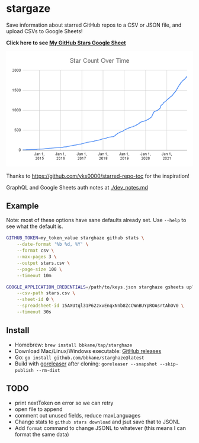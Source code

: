 # stargaze

Save information about starred GitHub repos to a CSV or JSON file, and upload CSVs to Google Sheets!

**Click here to see [My GitHub Stars Google Sheet](https://docs.google.com/spreadsheets/d/15AXUtql31P62zxvEnqxNnb8ZcCWnBUYpROAsrtAhOV0/edit?usp=sharing)**

![star-count-over-time.png](./star-count-over-time.png)

Thanks to https://github.com/yks0000/starred-repo-toc for the inspiration!

GraphQL and Google Sheets auth notes at [./dev_notes.md](./dev_notes.md)

## Example

Note: most of these options have sane defaults already set. Use `--help` to see what the default is.

```bash
GITHUB_TOKEN=my_token_value starghaze github stats \
    --date-format '%b %d, %Y' \
    --format csv \
    --max-pages 3 \
    --output stars.csv \
    --page-size 100 \
    --timeout 10m
```

```bash
GOOGLE_APPLICATION_CREDENTIALS=/path/to/keys.json starghaze gsheets upload \
    --csv-path stars.csv \
    --sheet-id 0 \
    --spreadsheet-id 15AXUtql31P62zxvEnqxNnb8ZcCWnBUYpROAsrtAhOV0 \
    --timeout 30s
```

## Install

- Homebrew: `brew install bbkane/tap/starghaze`
- Download Mac/Linux/Windows executable: [GitHub releases](https://github.com/bbkane/starghaze/releases)
- Go: `go install github.com/bbkane/starghaze@latest`
- Build with [goreleaser](https://goreleaser.com/) after cloning: `goreleaser --snapshot --skip-publish --rm-dist`

## TODO

- print nextToken on error so we can retry
- open file to append
- comment out unused fields, reduce maxLanguages
- Change stats to `github stars download` and jsut save that to JSONL
- Add `format` command to change JSONL to whatever (this means I can format the same data)
